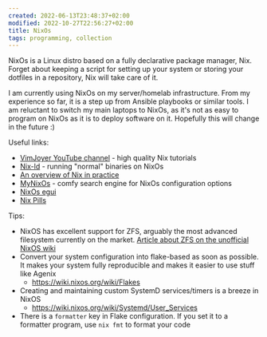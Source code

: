 ```yaml
---
created: 2022-06-13T23:48:37+02:00
modified: 2022-10-27T22:56:27+02:00
title: NixOs
tags: programming, collection
---
```


NixOs is a Linux distro based on a fully declarative package manager, Nix.
Forget about keeping a script for setting up your system or storing your
dotfiles in a repository, Nix will take care of it.

I am currently using NixOs on my server/homelab infrastructure. From my
experience so far, it is a step up from Ansible playbooks or similar tools. I
am reluctant to switch my main laptops to NixOs, as it's not as easy to program
on NixOs as it is to deploy software on it. Hopefully this will change in the
future :)

Useful links:

- [VimJoyer YouTube channel](https://youtube.com/@vimjoyer) - high quality Nix tutorials
- [Nix-ld](https://github.com/Mic92/nix-ld) - running "normal" binaries on NixOs
- [An overview of Nix in practice](https://www.slice.zone/blog/nix-in-practice)
- [MyNixOs](https://mynixos.com/) - comfy search engine for NixOs configuration
  options
- [NixOs egui](https://scvalex.net/posts/63/)
- [Nix Pills](https://nixos.org/guides/nix-pills/)

Tips:

- NixOS has excellent support for ZFS, arguably the most advanced filesystem currently on the market. [Article about ZFS on the unofficial NixOS wiki](https://nixos.wiki/wiki/Main_Page)
- Convert your system configuration into flake-based as soon as possible. It makes your system fully reproducible and makes it easier to use stuff like Agenix
    - https://wiki.nixos.org/wiki/Flakes
- Creating and maintaining custom SystemD services/timers is a breeze in NixOS
    - https://wiki.nixos.org/wiki/Systemd/User_Services
- There is a `formatter` key in Flake configuration. If you set it to a formatter program, use `nix fmt` to format your code
